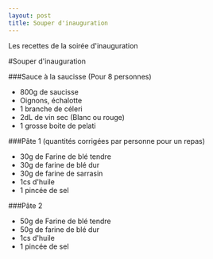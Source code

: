 ```yaml
---
layout: post
title: Souper d'inauguration
---
```


Les recettes de la soirée d'inauguration

#Souper d'inauguration

###Sauce à la saucisse (Pour 8 personnes)
* 800g de saucisse
* Oignons, échalotte
* 1 branche de céleri
* 2dL de vin sec (Blanc ou rouge)
* 1 grosse boite de pelati

###Pâte 1 (quantités corrigées par personne pour un repas)
* 30g de Farine de blé tendre
* 30g de farine de blé dur
* 30g de farine de sarrasin
* 1cs d'huile
* 1 pincée de sel

###Pâte 2
* 50g de Farine de blé tendre
* 50g de farine de blé dur
* 1cs d'huile
* 1 pincée de sel